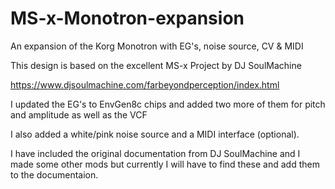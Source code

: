 # MS-x-Monotron-expansion
An expansion of the Korg Monotron with EG's, noise source, CV &amp; MIDI

This design is based on the excellent MS-x Project by DJ SoulMachine

https://www.djsoulmachine.com/farbeyondperception/index.html

I updated the EG's to EnvGen8c chips and added two more of them for pitch and amplitude as well as the VCF

I also added a white/pink noise source and a MIDI interface (optional).

I have included the original documentation from DJ SoulMachine and I made some other mods but currently I will have to find these and add them to the documentaion.
